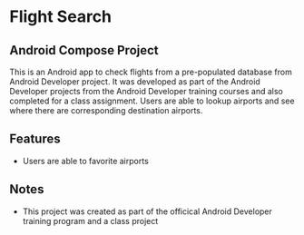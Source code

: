 # Flight Search 
## Android Compose Project 

This is an Android app to check flights from a pre-populated database from Android Developer project. 
It was developed as part of the Android Developer projects from the Android Developer training courses
and also completed for a class assignment. Users are able to lookup airports and see where there are corresponding
destination airports. 

## Features
- Users are able to favorite airports

## Notes
- This project was created as part of the officical Android Developer training program and a class project
